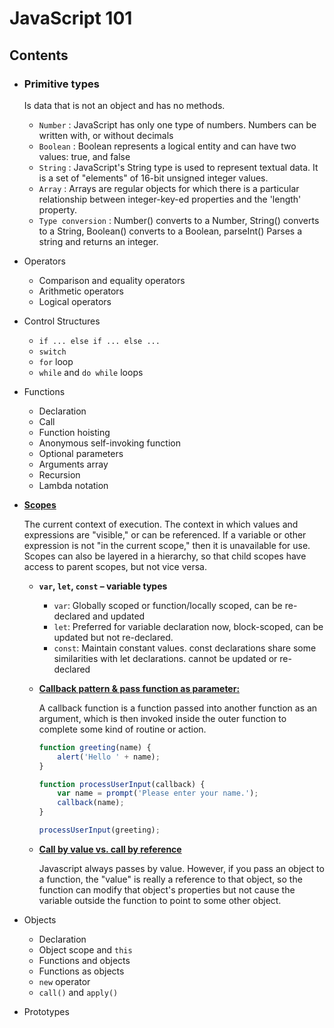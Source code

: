# JavaScript 101

## Contents
- ### Primitive types
    Is data that is not an object and has no methods.
  - `Number` : JavaScript has only one type of numbers. Numbers can be written with, or without decimals
  - `Boolean` : Boolean represents a logical entity and can have two values: true, and false
  - `String` : JavaScript's String type is used to represent textual data. It is a set of "elements" of 16-bit unsigned integer values. 
  - `Array` : Arrays are regular objects for which there is a particular relationship between integer-key-ed properties and the 'length' property.
  - `Type conversion` : Number() converts to a Number, String() converts to a String, Boolean() converts to a Boolean, parseInt()	Parses a string and returns an integer.

  
- Operators
  - Comparison and equality operators
  - Arithmetic operators
  - Logical operators
- Control Structures
  - `if ... else if ... else ...`
  - `switch`
  - `for` loop
  - `while` and `do while` loops
- Functions
  - Declaration
  - Call
  - Function hoisting
  - Anonymous self-invoking function
  - Optional parameters
  - Arguments array
  - Recursion
  - Lambda notation
- [**Scopes**](https://developer.mozilla.org/en-US/docs/Glossary/Scope)

  The current context of execution. The context in which values and expressions are "visible," or can be referenced. If a variable or other expression is not "in the current scope," then it is unavailable for use. Scopes can also be layered in a hierarchy, so that child scopes have access to parent scopes, but not vice versa.
  - **`var`, `let`, `const` – variable types**
    - `var`: Globally scoped or function/locally scoped, can be re-declared and updated
    - `let`: Preferred for variable declaration now, block-scoped, can be updated but not re-declared.
    - `const`: Maintain constant values. const declarations share some similarities with let declarations. cannot be updated or re-declared
  - [**Callback pattern & pass function as parameter:**](https://developer.mozilla.org/en-US/docs/Glossary/Callback_function)

    A callback function is a function passed into another function as an argument, which is then invoked inside the outer function to complete some kind of routine or action.
    ```javascript
    function greeting(name) {
        alert('Hello ' + name);
    }

    function processUserInput(callback) {
        var name = prompt('Please enter your name.');
        callback(name);
    }

    processUserInput(greeting);
    ```
  - [**Call by value vs. call by reference**](https://stackoverflow.com/questions/6605640/javascript-by-reference-vs-by-value)
  
    Javascript always passes by value. However, if you pass an object to a function, the "value" is really a reference to that object, so the function can modify that object's properties but not cause the variable outside the function to point to some other object.

- Objects
  - Declaration
  - Object scope and `this`
  - Functions and objects
  - Functions as objects
  - `new` operator
  - `call()` and `apply()`
- Prototypes
